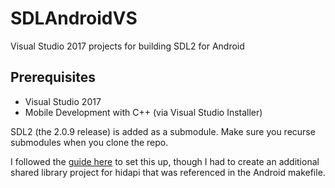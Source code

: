 # SDLAndroidVS
Visual Studio 2017 projects for building SDL2 for Android

## Prerequisites
* Visual Studio 2017
* Mobile Development with C++ (via Visual Studio Installer)

SDL2 (the 2.0.9 release) is added as a submodule. Make sure you recurse submodules when you clone the repo. 

I followed the [guide here](https://trederia.blogspot.com/2017/03/building-sdl2-for-android-with-visual.html) to set this up, though I had to create an additional shared library project for hidapi that was referenced in the Android makefile.
